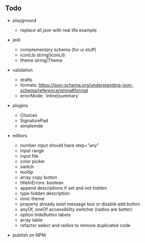 ## Todo

- playground
  - replace all.json with real life example 

- jedi
  - complementary schema (for ui stuff)
  - iconLib string|IconLib
  - theme string|Theme

- validation
  - drafts
  - formats: https://json-schema.org/understanding-json-schema/reference/string#format
  - errorMode: 'inline|summary'

- plugins
  - Choices
  - SignaturePad
  - simplemde

- editors
  - number input should have step="any"
  - input range
  - input file
  - color picker
  - switch
  - tooltip
  - array copy button
  - titleInErrors: boolean
  - append descriptions if set and not hidden
  - type hidden description
  - ionic theme
  - property already exist message box or disable add button
  - anyOf, oneOf accessibility switcher (radios are better)
  - option hideButton labels
  - array table
  - refactor select and radios to remove duplicated code

- publish on NPM
